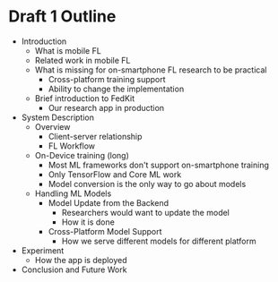 # Draft 1 Outline

- Introduction
    - What is mobile FL
    - Related work in mobile FL
    - What is missing for on-smartphone FL research to be practical
        - Cross-platform training support
        - Ability to change the implementation
    - Brief introduction to FedKit
        - Our research app in production
- System Description
    - Overview
        - Client-server relationship
        - FL Workflow
    - On-Device training (long)
        - Most ML frameworks don't support on-smartphone training
        - Only TensorFlow and Core ML work
        - Model conversion is the only way to go about models
    - Handling ML Models
        - Model Update from the Backend
            - Researchers would want to update the model
            - How it is done
        - Cross-Platform Model Support
            - How we serve different models for different platform
- Experiment
    - How the app is deployed
- Conclusion and Future Work
